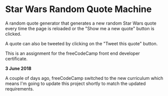 # Star Wars Random Quote Machine

A random quote generator that generates a new random Star Wars quote every time the page is reloaded or the "Show me a new quote" button is clicked.

A quote can also be tweeted by clicking on the "Tweet this quote" button.

This is an assignment for the freeCodeCamp front end developer certificate.

**3 June 2018**

A couple of days ago, freeCodeCamp switched to the new curriculum which means I'm going to update this project shortly to match the updated requirements.
